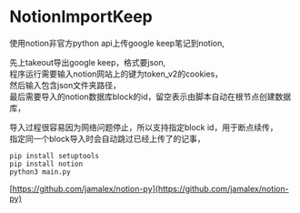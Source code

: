 # NotionImportKeep

使用notion非官方python api上传google keep笔记到notion,

先上takeout导出google keep，格式要json,  
程序运行需要输入notion网站上的键为token_v2的cookies，  
然后输入包含json文件夹路径，  
最后需要导入的notion数据库block的id，留空表示由脚本自动在根节点创建数据库，

导入过程很容易因为网络问题停止，所以支持指定block id，用于断点续传，  
指定同一个block导入时会自动跳过已经上传了的记事，

```shell
pip install setuptools
pip install notion
python3 main.py
```

[https://github.com/jamalex/notion-py](https://github.com/jamalex/notion-py)